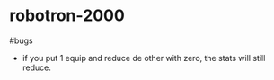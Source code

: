 # robotron-2000

#bugs
* if you put 1 equip and reduce de other with zero, the stats will still reduce.